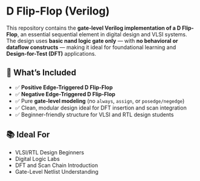 # D Flip-Flop (Verilog)

This repository contains the **gate-level Verilog implementation of a D Flip-Flop**, an essential sequential element in digital design and VLSI systems. The design uses **basic nand logic gate only** — with **no behavioral or dataflow constructs** — making it ideal for foundational learning and **Design-for-Test (DFT)** applications.

## 🧠 What’s Included

- ✅ **Positive Edge-Triggered D Flip-Flop**  
- ✅ **Negative Edge-Triggered D Flip-Flop**  
- ✅ Pure **gate-level modeling** (no `always`, `assign`, or `posedge/negedge`)  
- ✅ Clean, modular design ideal for DFT insertion and scan integration  
- ✅ Beginner-friendly structure for VLSI and RTL design students

## 📚 Ideal For

- VLSI/RTL Design Beginners  
- Digital Logic Labs  
- DFT and Scan Chain Introduction  
- Gate-Level Netlist Understanding

